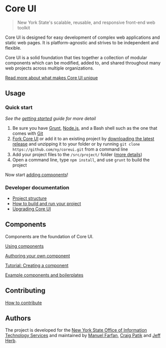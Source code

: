 # Core UI

> New York State's scalable, reusable, and responsive front-end web toolkit

Core UI is designed for easy development of complex web applications and static web pages. It is platform-agnostic and strives to be independent and flexible.

Core UI is a solid foundation that ties together a collection of modular components which can be modified, added to, and shared throughout many web projects across multiple organizations.

[Read more about what makes Core UI unique](core/index.html)

## Usage

### Quick start

*See the [getting started](getting-started.html) guide for more detail*

1. Be sure you have [Grunt](http://gruntjs.com/), [Node.js](http://nodejs.org/download/), and a Bash shell such as the one that comes with [Git](http://git-scm.com/downloads)
1. [Fork Core UI](https://github.com/ny/coreui/fork) or add it to an existing project by [downloading the latest release](https://github.com/ny/coreui/archive/master.zip) and unzipping it to your folder or by running `git clone https://github.com/ny/coreui.git` from a command line
1. Add your project files to the `/src/project/` folder ([more details](project/index.html))
1. Open a command line, type `npm install`, and use `grunt` to build the project

Now start [adding components](components/index.html)!

### Developer documentation

- [Project structure](project/index.html)
- [How to build and run your project](build.html)
- [Upgrading Core UI](core/upgrade.html)

## Components

Components are the foundation of Core UI.

[Using components](components/)

[Authoring your own component](components/authoring.html)

[Tutorial: Creating a component](components/tutorial.html)

[Example components and boilerplates](https://github.com/nyfrg/coreui-sample-components)

## Contributing

[How to contribute](contributing.html)

## Authors

The project is developed for the [New York State Office of Information Technology Services](https://github.com/ny) and maintained by [Manuel Farfan](https://github.com/mfarfanr), [Craig Patik](https://github.com/patik) and [Jeff Herb](https://github.com/JeffHerb).

